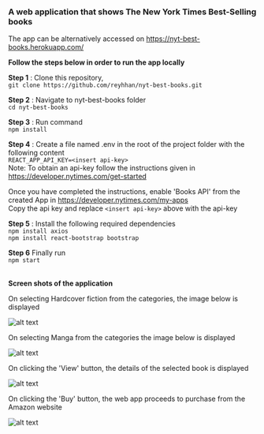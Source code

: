 <h3>A web application that shows The New York Times Best-Selling books</h3>

The app can be alternatively accessed on https://nyt-best-books.herokuapp.com/

<b>Follow the steps below in order to run the app locally</b>

<b>Step 1</b> : Clone this repository,<br/>
```git clone https://github.com/reyhhan/nyt-best-books.git```

<b>Step 2</b> : Navigate to nyt-best-books folder <br/>
```cd nyt-best-books```

<b>Step 3</b> : Run command <br/>
```npm install```

<b>Step 4</b> : Create a file named .env in the root of the project folder with the following content<br />
```REACT_APP_API_KEY=<insert api-key>```<br/>
Note: To obtain an api-key follow the instructions given in https://developer.nytimes.com/get-started<br/>

Once you have completed the instructions, enable 'Books API' from the created App in https://developer.nytimes.com/my-apps<br />
Copy the api key and replace ```<insert api-key>``` above with the api-key<br/>
  
<b>Step 5</b> : Install the following required dependencies<br/>
```npm install axios```
<br/>
```npm install react-bootstrap bootstrap```

<b>Step 6</b> Finally run <br/>
```npm start```

<br/>
<b>Screen shots of the application</b>

On selecting Hardcover fiction from the categories, the image below is displayed

![alt text](https://github.com/reyhhan/images/blob/main/NYT1.JPG?raw=true)
<br/>

On selecting Manga from the categories the image below is displayed

![alt text](https://github.com/reyhhan/images/blob/main/NYT3.JPG?raw=true)
<br/>

On clicking the 'View' button, the details of the selected book is displayed

![alt text](https://github.com/reyhhan/images/blob/main/NYT2.JPG?raw=true)
<br/>

On clicking the 'Buy' button, the web app proceeds to purchase from the Amazon website

![alt text](https://github.com/reyhhan/images/blob/main/NYT4.JPG?raw=true)


